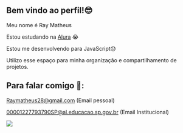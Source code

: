 ## Bem vindo ao perfil!😎

Meu nome é Ray Matheus

Estou estudando na [Alura](https://www.alura.com.br) 😭

Estou me desenvolvendo para JavaScript😓

Utilizo esse espaço para minha organização e compartilhamento de projetos. 

## Para falar comigo 🤔: 

Raymatheus28@gmail.com (Email pessoal)

00001227793790SP@al.educacao.sp.gov.br (Email Institucional)

![](https://media1.tenor.com/m/HLhYBTYfBr4AAAAd/aha-russell-westbrook.gif)

